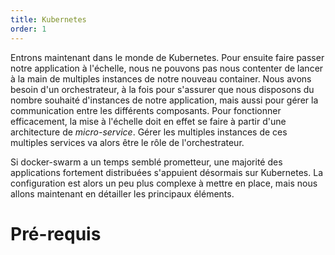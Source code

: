 ```yaml
---
title: Kubernetes
order: 1
---
```

Entrons maintenant dans le monde de Kubernetes. Pour ensuite faire passer notre application à l'échelle, nous ne pouvons pas nous contenter de lancer à la main de multiples instances de notre nouveau container. Nous avons besoin d'un orchestrateur, à la fois pour s'assurer que nous disposons du nombre souhaité d'instances de notre application, mais aussi pour gérer la communication entre les différents composants. Pour fonctionner efficacement, la mise à l'échelle doit en effet se faire à partir d'une architecture de *micro-service*. Gérer les multiples instances de ces multiples services va alors être le rôle de l'orchestrateur.

Si docker-swarm a un temps semblé prometteur, une majorité des applications fortement distribuées s'appuient désormais sur Kubernetes. La configuration est alors un peu plus complexe à mettre en place, mais nous allons maintenant en détailler les principaux éléments.

# Pré-requis


